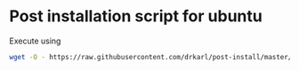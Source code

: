 # Post installation script for ubuntu

Execute using
```bash
wget -O - https://raw.githubusercontent.com/drkarl/post-install/master/post_install_script_essentials.sh | bash
```
